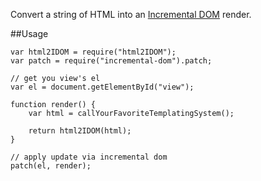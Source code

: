 Convert a string of HTML into an [Incremental DOM](https://github.com/google/incremental-dom) render.

##Usage

```
var html2IDOM = require("html2IDOM");
var patch = require("incremental-dom").patch;

// get you view's el
var el = document.getElementById("view");

function render() {
    var html = callYourFavoriteTemplatingSystem();
    
    return html2IDOM(html);
}

// apply update via incremental dom
patch(el, render);
```

